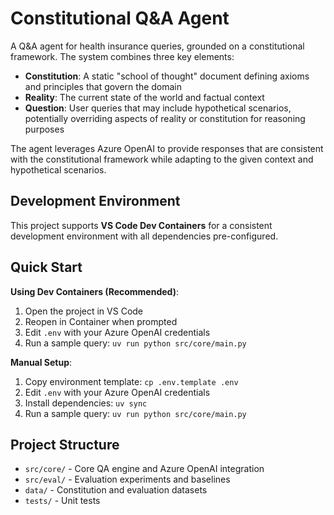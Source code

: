 # Constitutional Q&A Agent

A Q&A agent for health insurance queries, grounded on a constitutional framework. The system combines three key elements:

- **Constitution**: A static "school of thought" document defining axioms and principles that govern the domain
- **Reality**: The current state of the world and factual context
- **Question**: User queries that may include hypothetical scenarios, potentially overriding aspects of reality or constitution for reasoning purposes

The agent leverages Azure OpenAI to provide responses that are consistent with the constitutional framework while adapting to the given context and hypothetical scenarios.

## Development Environment

This project supports **VS Code Dev Containers** for a consistent development environment with all dependencies pre-configured.

## Quick Start

**Using Dev Containers (Recommended)**:
1. Open the project in VS Code
2. Reopen in Container when prompted
3. Edit `.env` with your Azure OpenAI credentials
4. Run a sample query: `uv run python src/core/main.py`

**Manual Setup**:
1. Copy environment template: `cp .env.template .env`
2. Edit `.env` with your Azure OpenAI credentials
3. Install dependencies: `uv sync`
4. Run a sample query: `uv run python src/core/main.py`

## Project Structure

- `src/core/` - Core QA engine and Azure OpenAI integration
- `src/eval/` - Evaluation experiments and baselines
- `data/` - Constitution and evaluation datasets
- `tests/` - Unit tests




